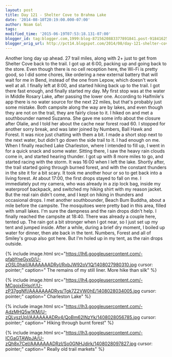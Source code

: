 ```yaml
---
layout: post
title: Day 121 - Shelter Cove to Brahma Lake
date: '2014-08-10T20:19:00.000-07:00'
author: Noam Gal
tags:
modified_time: '2015-06-19T07:53:18.131-07:00'
blogger_id: tag:blogger.com,1999:blog-8715620883377891841.post-9184162551481824668
blogger_orig_url: http://pct14.blogspot.com/2014/08/day-121-shelter-cove-to-brahma-lake.html
---
```


 Another long day up ahead. 27 trail miles, along with 2+ just to get from Shelter Cove back to the trail.
 I
 got up at 6:00, packing up and going back to the store. Even though there is no cell reception here, the Wi-Fi is
 pretty good, so I did some chores, like ordering a new external battery that will wait for me in Bend, instead of
 the one from Lepow, which doesn't work well at all.
 I finally left at 8:00, and started hiking back up to the
 trail. I got there fast enough, and finally started my day.
 My first stop was at the water in Middle Rosary
 Lake, after passing the lower one. According to Halfmile's app there is no water source for the next 22 miles, but
 that's probably just some mistake. Both campsite along the way are by lakes, and even though they are not on the
 trail, they are fairly close to it.
 I hiked on and met a southbounder named Suzanna. She gave me some info
 about the closure after Olalie, and I told her about the cache near forest road 60.
 I stopped for another sorry
 break, and was later joined by Numbers, Ball Hawk and Forest. It was nice just chatting with them a bit.
 I made
 a short stop next to the next water, but didn't go down the side trail to it. I had enough on me.
 When I
 finally reached Lake Charleston, where I intended to fill up, I went in for a quick snack and some water. Sitting
 there, I saw the heavy rain clouds come in, and started hearing thunder.
 I got up with 8 more miles to go, and
 started racing with the storm. It was 16:00 when I left the lake. Shortly after, the trail started going through
 burned forest, and with the constant thunders in the site it for a bit scary. It took me another hour or so to get
 back into a living forest.
 At about 17:00, the first drops stayed to fall on me. I immediately put my camera,
 who was already in a zip lock bag, inside my waterproof backpack, and switched my hiking shirt with my reason
 jacket. But the real rain didn't come, and I kept on hiking in thunders and occasional drops.
 I met another
 southbounder, Beach Bum Buddha, about a mile before the campsite. The mosquitoes were pretty bad in this area,
 filled with small lakes. I'm sure the dampness and the rain drops didn't help.
 I finally reached the campsite
 at 18:40. There was already a couple here, tented up. The rain got a bit stronger when I got near, so I just set up
 my tent and jumped inside. After a while, during a brief dry moment, I boiled up water for dinner, then ate back in
 the tent.
 Numbers, Forest and all of Smiley's group also got here. But I'm holed up in my tent, as the rain
 drops outside.

{% include image.html src="https://lh6.googleusercontent.com/-pfabYneGyx0/U-zOSL0hajI/AAAAAAADRyI/RxbJW92oV1Q/1408027980310.jpg cursor: pointer;" caption=" The remains of my still liner. More hike than silk" %}


{% include image.html src="https://lh4.googleusercontent.com/-MCgojxEHsoY/U-zP37ggNfI/AAAAAAADRys/Tgk7Z2VW0hE/1408028034005.jpg cursor: pointer;" caption=" Charleston Lake" %}


{% include image.html src="https://lh3.googleusercontent.com/-AdzMHQ5w1KM/U-zQLyszUpI/AAAAAAADRy4/QoBm62lNzYk/1408028056785.jpg cursor: pointer;" caption=" Hiking through burnt forest" %}


{% include image.html src="https://lh3.googleusercontent.com/-ICGaGTAWpJA/U-zQh8x7CeI/AAAAAAADRzI/So0GNHJdirk/1408028097827.jpg cursor: pointer;" caption=" Really old trail markets" %}

